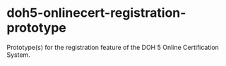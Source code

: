 # doh5-onlinecert-registration-prototype
Prototype(s) for the registration feature of the DOH 5 Online Certification System.
